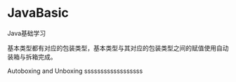 # JavaBasic
Java基础学习

​		基本类型都有对应的包装类型，基本类型与其对应的包装类型之间的赋值使⽤⾃动装箱与拆箱完成。 

Autoboxing and Unboxing ssssssssssssssssss